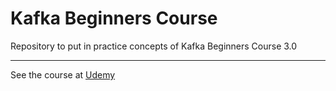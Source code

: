 # Kafka Beginners Course

Repository to put in practice concepts of Kafka Beginners Course 3.0

---

See the course at [Udemy](https://www.udemy.com/course/apache-kafka/)
